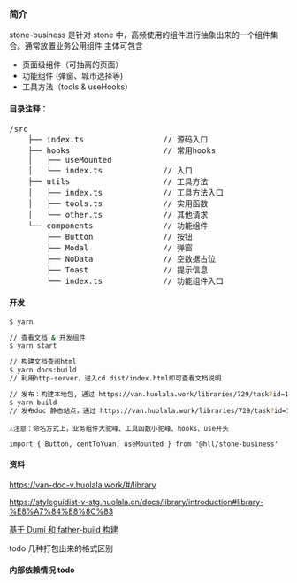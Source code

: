 ### 简介

stone-business 是针对 stone 中，高频使用的组件进行抽象出来的一个组件集合。通常放置业务公用组件
主体可包含

- 页面级组件（可抽离的页面）
- 功能组件 (弹窗、城市选择等)
- 工具方法（tools & useHooks）

#### 目录注释：

<pre>
/src
    ├── index.ts                 // 源码入口
    ├── hooks                    // 常用hooks
    │   ├── useMounted           
    │   └── index.ts             // 入口
    ├── utils                    // 工具方法
    │   ├── index.ts             // 工具方法入口
    │   ├── tools.ts             // 实用函数
    │   └── other.ts             // 其他请求
    └── components               // 功能组件
        ├── Button               // 按钮
        ├── Modal                // 弹窗
        ├── NoData               // 空数据占位
        ├── Toast                // 提示信息
        └── index.ts             // 功能组件入口
</pre>

#### 开发

```bash
$ yarn
```

```bash
// 查看文档 & 开发组件
$ yarn start
```

```bash
// 构建文档查阅html
$ yarn docs:build
// 利用http-server，进入cd dist/index.html即可查看文档说明
```

```bash
// 发布：构建本地包, 通过 https://van.huolala.work/libraries/729/task?id=116948  进行发布
$ yarn build
// 发布doc 静态站点，通过 https://van.huolala.work/libraries/729/task?id=116948
```

```
⚠️注意：命名方式上，业务组件大驼峰、工具函数小驼峰、hooks、use开头

import { Button, centToYuan, useMounted } from '@hll/stone-business'

```

#### 资料

https://van-doc-v.huolala.work/#/library

https://styleguidist-v-stg.huolala.cn/docs/library/introduction#library-%E8%A7%84%E8%8C%83

[基于 Dumi 和 father-build 构建](https://www.npmjs.com/package/father-build)

todo 几种打包出来的格式区别

#### 内部依赖情况 todo

